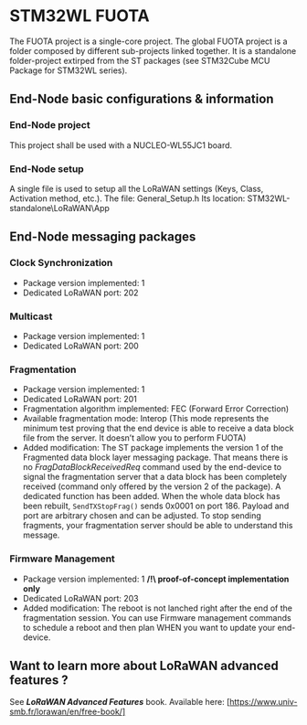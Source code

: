 
# STM32WL FUOTA

The FUOTA project is a single-core project. The global FUOTA project is a folder composed by different sub-projects linked together. It is a standalone folder-project extirped from the ST packages (see STM32Cube MCU Package for STM32WL series). 

## End-Node basic configurations & information

### End-Node project
This project shall be used with a NUCLEO-WL55JC1 board.

### End-Node setup
A single file is used to setup all the LoRaWAN settings (Keys, Class, Activation method, etc.).
The file:	General_Setup.h
Its location:	STM32WL-standalone\LoRaWAN\App

## End-Node messaging packages

### Clock Synchronization
- Package version implemented:          1
- Dedicated LoRaWAN port:               202

### Multicast
- Package version implemented:          1
- Dedicated LoRaWAN port:               200

### Fragmentation
- Package version implemented:          1
- Dedicated LoRaWAN port:               201
- Fragmentation algorithm implemented:  FEC (Forward Error Correction)
- Available fragmentation mode:         Interop (This mode represents the minimum test proving that the end device is able to receive a data block file from the server.
                                        It doesn’t allow you to perform FUOTA)
- Added modification:                   The ST package implements the version 1 of the Fragmented data block layer messaging package. That means there is no _FragDataBlockReceivedReq_ command used by the end-device to signal the fragmentation server that a data block has been completely received (command only offered by the version 2 of the package). A dedicated function has been added. When the whole data block has been rebuilt, `SendTXStopFrag()` sends 0x0001 on port 186. Payload and port are arbitrary chosen and can be adjusted. To stop sending fragments, your fragmentation server should be able to understand this message.

### Firmware Management
- Package version implemented:          1 **/!\ proof-of-concept implementation only**
- Dedicated LoRaWAN port:               203
- Added modification:			The reboot is not lanched right after the end of the fragmentation session. You can use Firmware management commands to schedule a reboot and then plan WHEN you want to update your end-device.


## Want to learn more about LoRaWAN advanced features ?
See **_LoRaWAN Advanced Features_** book.
Available here: [https://www.univ-smb.fr/lorawan/en/free-book/]

